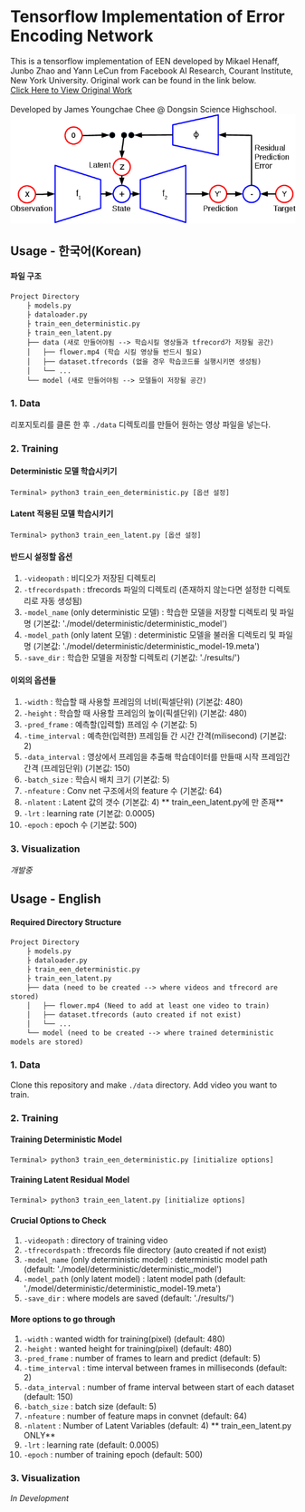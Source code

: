 # Tensorflow Implementation of Error Encoding Network
This is a tensorflow implementation of EEN developed by Mikael Henaff, Junbo Zhao and Yann LeCun from Facebook AI Research, Courant Institute, New York University. Original work can be found in the link below.<br>
[Click Here to View Original Work](https://github.com/mbhenaff/EEN
)
<br>
<br>
Developed by James Youngchae Chee @ Dongsin Science Highschool.
![Diagram](img/een-crop.png)
## Usage - 한국어(Korean)
#### 파일 구조

	Project Directory
	    ├ models.py
	    ├ dataloader.py
	    ├ train_een_deterministic.py
	    ├ train_een_latent.py
	    ├── data (새로 만들어야됨 --> 학습시킬 영상들과 tfrecord가 저장될 공간)
	    │   ├── flower.mp4 (학습 시킬 영상들 반드시 필요)
	    │	├── dataset.tfrecords (없을 경우 학습코드를 실행시키면 생성됨)
	    │   └── ...
	    └── model (새로 만들어야됨 --> 모델들이 저장될 공간)

### 1. Data
리포지토리를 클론 한 후 ```./data``` 디렉토리를 만들어 원하는 영상 파일을 넣는다.
### 2. Training
#### Deterministic 모델 학습시키기
```
Terminal> python3 train_een_deterministic.py [옵션 설정]
```
#### Latent 적용된 모델 학습시키기
```
Terminal> python3 train_een_latent.py [옵션 설정]
```
#### 반드시 설정할 옵션
1. ``` -videopath ``` : 비디오가 저장된 디렉토리
2. ``` -tfrecordspath ``` : tfrecords 파일의 디렉토리 (존재하지 않는다면 설정한 디렉토리로 자동 생성됨)
3. ```-model_name``` (only deterministic 모델) : 학습한 모델을 저장할 디렉토리 및 파일명 (기본값: './model/deterministic/deterministic_model')
4. ```-model_path``` (only latent 모델) : deterministic 모델을 불러올 디렉토리 및 파일명 (기본값: './model/deterministic/deterministic_model-19.meta')
5. ``` -save_dir ``` : 학습한 모델을 저장할 디렉토리 (기본값: './results/')

#### 이외의 옵션들
1. ``` -width ``` : 학습할 때 사용할 프레임의 너비(픽셀단위) (기본값: 480)
2. ``` -height ``` : 학습할 때 사용할 프레임의 높이(픽셀단위) (기본값: 480)
3. ``` -pred_frame ``` : 예측할(입력할) 프레임 수 (기본값: 5)
4. ``` -time_interval ``` : 예측한(입력한) 프레임들 간 시간 간격(milisecond) (기본값: 2)
5. ``` -data_interval ``` : 영상에서 프레임을 추출해 학습데이터를 만들때 시작 프레임간 간격 (프레임단위) (기본값: 150)
6. ``` -batch_size ``` : 학습시 배치 크기 (기본값: 5)
7. ``` -nfeature ``` : Conv net 구조에서의 feature 수 (기본값: 64)
8. ``` -nlatent ``` : Latent 값의 갯수 (기본값: 4) ** train_een_latent.py에 만 존재**
9. ``` -lrt ``` : learning rate (기본값: 0.0005)
10. ``` -epoch ``` : epoch 수 (기본값: 500)

### 3. Visualization
<i>개발중</i>
## Usage - English
#### Required Directory Structure

	Project Directory
	    ├ models.py
	    ├ dataloader.py
	    ├ train_een_deterministic.py
	    ├ train_een_latent.py
	    ├── data (need to be created --> where videos and tfrecord are stored)
	    │   ├── flower.mp4 (Need to add at least one video to train)
	    │	├── dataset.tfrecords (auto created if not exist)
	    │   └── ...
	    └── model (need to be created --> where trained deterministic models are stored)

### 1. Data
Clone this repository and make ```./data``` directory. Add video you want to train.
### 2. Training
#### Training Deterministic Model
```
Terminal> python3 train_een_deterministic.py [initialize options]
```
#### Training Latent Residual Model
```
Terminal> python3 train_een_latent.py [initialize options]
```
#### Crucial Options to Check
1. ``` -videopath ``` : directory of training video
2. ``` -tfrecordspath ``` : tfrecords file directory (auto created if not exist)
3. ```-model_name``` (only deterministic model) : deterministic model path (default: './model/deterministic/deterministic_model')
4. ```-model_path``` (only latent model) : latent model path (default: './model/deterministic/deterministic_model-19.meta')
5. ``` -save_dir ``` : where models are saved (default: './results/')

#### More options to go through
1. ``` -width ``` : wanted width for training(pixel) (default: 480)
2. ``` -height ``` : wanted height for training(pixel) (default: 480)
3. ``` -pred_frame ``` : number of frames to learn and predict (default: 5)
4. ``` -time_interval ``` : time interval between frames in milliseconds (default: 2)
5. ``` -data_interval ``` : number of frame interval between start of each dataset (default: 150)
6. ``` -batch_size ``` : batch size (default: 5)
7. ``` -nfeature ``` : number of feature maps in convnet (default: 64)
8. ``` -nlatent ``` : Number of Latent Variables (default: 4) ** train_een_latent.py ONLY**
9. ``` -lrt ``` : learning rate (default: 0.0005)
10. ``` -epoch ``` : number of training epoch (default: 500)

### 3. Visualization
<i>In Development</i>
